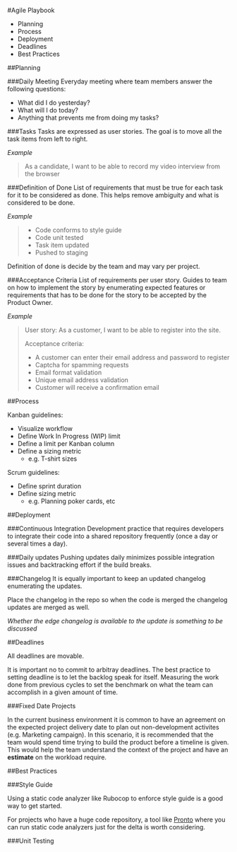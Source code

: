 #Agile Playbook

* Planning
* Process
* Deployment
* Deadlines
* Best Practices


##Planning

###Daily Meeting
Everyday meeting where team members answer the following questions:

* What did I do yesterday?
* What will I do today?
* Anything that prevents me from doing my tasks?

###Tasks
Tasks are expressed as user stories. The goal is to move all the task items from left to right.

*Example*
> As a candidate, I want to be able to record my video interview from the browser

###Definition of Done
List of requirements that must be true for each task for it to be considered as done. This helps remove ambiguity and what is considered to be done.

*Example*
> * Code conforms to style guide
> * Code unit tested
> * Task item updated
> * Pushed to staging

Definition of done is decide by the team and may vary per project.

###Acceptance Criteria
List of requirements per user story. Guides to team on how to implement the story by enumerating expected features or requirements that has to be done for the story to be accepted by the Product Owner.

*Example*
> User story: As a customer, I want to be able to register into the site.
> 
> Acceptance criteria:
> 
> * A customer can enter their email address and password to register
> * Captcha for spamming requests
> * Email format validation
> * Unique email address validation
> * Customer will receive a confirmation email

##Process

Kanban guidelines:

* Visualize workflow
* Define Work In Progress (WIP) limit
* Define a limit per Kanban column
* Define a sizing metric
	* e.g. T-shirt sizes

Scrum guidelines:

* Define sprint duration
* Define sizing metric
	* e.g. Planning poker cards, etc

##Deployment

###Continuous Integration
Development practice that requires developers to integrate their code into a shared repository frequently (once a day or several times a day).

###Daily updates
Pushing updates daily minimizes possible integration issues and backtracking effort if the build breaks.

###Changelog
It is equally important to keep an updated changelog enumerating the updates.

Place the changelog in the repo so when the code is merged the changelog updates are merged as well.

*Whether the edge changelog is available to the update is something to be discussed*

##Deadlines

All deadlines are movable.

It is important no to commit to arbitray deadlines. The best practice to setting deadline is to let the backlog speak for itself. Measuring the work done from previous cycles to set the benchmark on what the team can accomplish in a given amount of time.

###Fixed Date Projects

In the current business environment it is common to have an agreement on the expected project delivery date to plan out non-development activites (e.g. Marketing campaign). In this scenario, it is recommended that the team would spend time trying to build the product before a timeline is given. This would help the team understand the context of the project and have an **estimate** on the workload require.

##Best Practices

###Style Guide

Using a static code analyzer like Rubocop to enforce style guide is a good way to get started.

For projects who have a huge code repository, a tool like [Pronto](mmozuras/pronto) where you can run static code analyzers just for the delta is worth considering.

###Unit Testing

